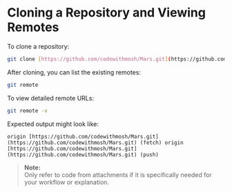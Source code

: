 # Cloning a Repository and Viewing Remotes

To clone a repository:

``` bash
git clone [https://github.com/codewithmosh/Mars.git](https://github.com/codewithmosh/Mars.git)
``` 

After cloning, you can list the existing remotes:

```bash
git remote
``` 

To view detailed remote URLs:

```bash
git remote -v
``` 

Expected output might look like:

```
origin [https://github.com/codewithmosh/Mars.git](https://github.com/codewithmosh/Mars.git) (fetch) origin [https://github.com/codewithmosh/Mars.git](https://github.com/codewithmosh/Mars.git) (push)
``` 

> **Note:**  
> Only refer to code from attachments if it is specifically needed for your workflow or explanation.

```
